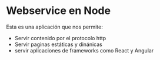 # Webservice en Node

Esta es una aplicación que nos permite:
 * Servir contenido por el protocolo http
 * Servir paginas estáticas y dinánicas
 * servir aplicaciones de frameworks como React y Angular
